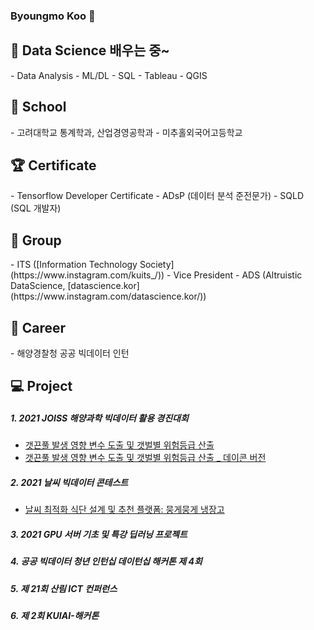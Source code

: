 ### Byoungmo Koo 👋

<!--
**Koo-BM/Koo-BM** is a ✨ _special_ ✨ repository because its `README.md` (this file) appears on your GitHub profile.

Here are some ideas to get you started:

- 🔭 I’m currently working on ...
- 🌱 I’m currently learning ...
- 👯 I’m looking to collaborate on ...
- 🤔 I’m looking for help with ...
- 💬 Ask me about ...
- 📫 How to reach me: ...
- 😄 Pronouns: ...
- ⚡ Fun fact: ...
-->

<h2>🌱 Data Science 배우는 중~</h2>
- Data Analysis
- ML/DL
- SQL
- Tableau
- QGIS

<h2>📌 School</h2>
- 고려대학교 통계학과, 산업경영공학과
- 미추홀외국어고등학교

<h2>🏆 Certificate</h2>
- Tensorflow Developer Certificate
- ADsP (데이터 분석 준전문가)
- SQLD (SQL 개발자)

<h2>👯 Group</h2>
- ITS ([Information Technology Society](https://www.instagram.com/kuits_/)) - Vice President
- ADS (Altruistic DataScience, [datascience.kor](https://www.instagram.com/datascience.kor/))

<h2>👊 Career</h2>
- 해양경찰청 공공 빅데이터 인턴

<h2>💻 Project</h2>

##### 1. 2021 JOISS 해양과학 빅데이터 활용 경진대회
- [갯끈풀 발생 영향 변수 도출 및 갯벌별 위험등급 산출](https://github.com/Koo-BM/DACON-JOISS)
- [갯끈풀 발생 영향 변수 도출 및 갯벌별 위험등급 산출 _ 데이콘 버전](https://dacon.io/competitions/official/235793/codeshare/3664?page=1&dtype=recent)

##### 2. 2021 날씨 빅데이터 콘테스트
- [날씨 최적화 식단 설계 및 추천 플랫폼: 뭉게뭉게 냉장고](https://github.com/Koo-BM/weather_contest)

##### 3. 2021 GPU 서버 기초 및 특강 딥러닝 프로젝트

##### 4. 공공 빅데이터 청년 인턴십 데이턴십 해커톤 제 4회

##### 5. 제 21회 산림 ICT 컨퍼런스

##### 6. 제 2회 KUIAI-해커톤
